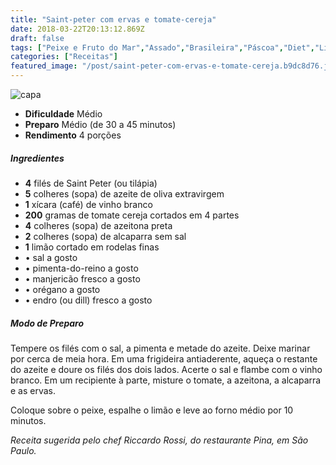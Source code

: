 ```yaml
---
title: "Saint-peter com ervas e tomate-cereja"
date: 2018-03-22T20:13:12.869Z
draft: false
tags: ["Peixe e Fruto do Mar","Assado","Brasileira","Páscoa","Diet","Light","Peixes","Peixes e frutos do mar"]
categories: ["Receitas"]
featured_image: "/post/saint-peter-com-ervas-e-tomate-cereja.b9dc8d76.jpg"
---
```


![capa](/post/saint-peter-com-ervas-e-tomate-cereja.b9dc8d76.jpg)

*   **Dificuldade** Médio
*   **Preparo** Médio (de 30 a 45 minutos)
*   **Rendimento** 4 porções

##### Ingredientes

*   **4** filés de Saint Peter (ou tilápia)
*   **5** colheres (sopa) de azeite de oliva extravirgem
*   **1** xícara (café) de vinho branco
*   **200** gramas de tomate cereja cortados em 4 partes
*   **4** colheres (sopa) de azeitona preta
*   **2** colheres (sopa) de alcaparra sem sal
*   **1** limão cortado em rodelas finas
*   • sal a gosto
*   • pimenta-do-reino a gosto
*   • manjericão fresco a gosto
*   • orégano a gosto
*   • endro (ou dill) fresco a gosto

##### Modo de Preparo

Tempere os filés com o sal, a pimenta e metade do azeite. Deixe marinar por cerca de meia hora. Em uma frigideira antiaderente, aqueça o restante do azeite e doure os filés dos dois lados. Acerte o sal e flambe com o vinho branco. Em um recipiente à parte, misture o tomate, a azeitona, a alcaparra e as ervas.

Coloque sobre o peixe, espalhe o limão e leve ao forno médio por 10 minutos.

_Receita sugerida pelo chef Riccardo Rossi, do restaurante Pina, em São Paulo._
